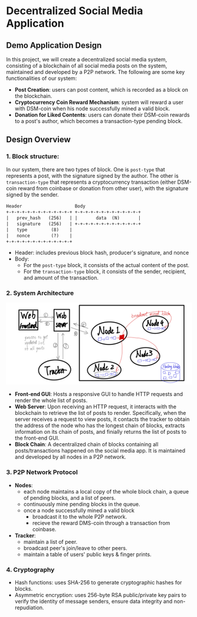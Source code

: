 # Decentralized Social Media Application

## Demo Application Design
In this project, we will create a decentralized social media system, consisting of a blockchain of all social media posts on the system, maintained and developed by a P2P network. The following are some key functionalities of our system:
- **Post Creation**: users can post content, which is recorded as a block on the blockchain.
- **Cryptocurrency Coin Reward Mechanism**: system will reward a user with DSM-coin when his node successfully mined a valid block.
- **Donation for Liked Contents**: users can donate their DSM-coin rewards to a post's author, which becomes a transaction-type pending block.

## Design Overview
### 1. Block structure: 
In our system, there are two types of block. One is `post-type` that represents a post, with the signature signed by the author. The other is `transaction-type` that represents a cryptocurrency transaction (either DSM-coin reward from coinbase or donation from other user), with the signature signed by the sender.
```
Header                    Body
+-+-+-+-+-+-+-+-+-+-+-+-+ +-+-+-+-+-+-+-+-+-+-+-+-+
|   prev_hash   (256)   | |       data  (N)       |
|   signature   (256)   | +-+-+-+-+-+-+-+-+-+-+-+-+
|   type         (8)    |
|   nonce        (?)    |
+-+-+-+-+-+-+-+-+-+-+-+-+
```
- Header: includes previous block hash, producer's signature, and nonce
- Body: 
    - For the `post-type` block, it consists of the actual content of the post.
    - For the `transaction-type` block, it consists of the sender, recipient, and amount of the transaction.

### 2. System Architecture
![](assets/arch.jpeg)
- **Front-end GUI**: Hosts a responsive GUI to handle HTTP requests and render the whole list of posts.
- **Web Server**: Upon receiving an HTTP request, it interacts with the blockchain to retrieve the list of posts to render. Specifically, when the server receives a request to view posts, it contacts the tracker to obtain the address of the node who has the longest chain of blocks, extracts information on its chain of posts, and finially returns the list of posts to the front-end GUI.
- **Block Chain**: A decentralized chain of blocks containing all posts/transactions happened on the social media app. It is maintained and developed by all nodes in a P2P network.

### 3. P2P Network Protocol
- **Nodes**:
    - each node maintains a local copy of the whole block chain, a queue of pending blocks, and a list of peers.
    - continuously mine pending blocks in the queue.
    - once a node successfully mined a valid block
        - broadcast it to the whole P2P network.
        - recieve the reward DMS-coin through a transaction from coinbase.
- **Tracker**:
    - maintain a list of peer.
    - broadcast peer's join/leave to other peers.
    - maintain a table of users' public keys & finger prints.

### 4. Cryptography
- Hash functions: uses SHA-256 to generate cryptographic hashes for blocks.
- Asymmetric encryption: uses 256-byte RSA public/private key pairs to verify the identity of message senders, ensure data integrity and non-repudiation.
